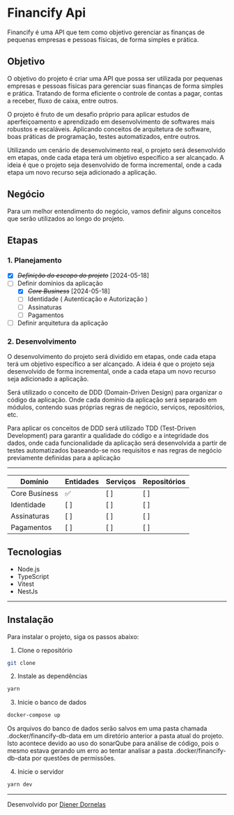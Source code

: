 # Financify Api

Financify é uma API que tem como objetivo gerenciar as finanças de pequenas empresas e pessoas físicas, de forma simples e prática.

## Objetivo

O objetivo do projeto é criar uma API que possa ser utilizada por pequenas empresas e pessoas físicas para gerenciar suas finanças de forma simples e prática. Tratando de forma eficiente o controle de contas a pagar, contas a receber, fluxo de caixa, entre outros.

O projeto é fruto de um desafio próprio para aplicar estudos de aperfeiçoamento e aprendizado em desenvolvimento de softwares mais robustos e escaláveis. Aplicando conceitos de arquitetura de software, boas práticas de programação, testes automatizados, entre outros.

Utilizando um cenário de desenvolvimento real, o projeto será desenvolvido em etapas, onde cada etapa terá um objetivo específico a ser alcançado. A ideia é que o projeto seja desenvolvido de forma incremental, onde a cada etapa um novo recurso seja adicionado a aplicação.

## Negócio

Para um melhor entendimento do negócio, vamos definir alguns conceitos que serão utilizados ao longo do projeto.

## Etapas

### 1. Planejamento

- [X] ~~*Definição do escopo do projeto*~~ [2024-05-18]
- [ ] Definir domínios da aplicação
  - [X] ~~*Core Business*~~ [2024-05-18]
  - [ ] Identidade ( Autenticação e Autorização )
  - [ ] Assinaturas
  - [ ] Pagamentos
- [ ] Definir arquitetura da aplicação

### 2. Desenvolvimento

O desenvolvimento do projeto será dividido em etapas, onde cada etapa terá um objetivo específico a ser alcançado. A ideia é que o projeto seja desenvolvido de forma incremental, onde a cada etapa um novo recurso seja adicionado a aplicação.

Será utilizado o conceito de DDD (Domain-Driven Design) para organizar o código da aplicação. Onde cada domínio da aplicação será separado em módulos, contendo suas próprias regras de negócio, serviços, repositórios, etc.

Para aplicar os conceitos de DDD será utilizado TDD (Test-Driven Development) para garantir a qualidade do código e a integridade dos dados, onde cada funcionalidade da aplicação será desenvolvida a partir de testes automatizados baseando-se nos requisitos e nas regras de negócio previamente definidas para a aplicação

---

| Domínio       | Entidades | Serviços | Repositórios |
|---------------|-----------|----------|--------------|
| Core Business | ✅       | [ ]      | [ ]          |
| Identidade    | [ ]       | [ ]      | [ ]          |
| Assinaturas   | [ ]       | [ ]      | [ ]          |
| Pagamentos    | [ ]       | [ ]      | [ ]          |

## Tecnologias

- Node.js
- TypeScript
- Vitest
- NestJs

---

## Instalação

Para instalar o projeto, siga os passos abaixo:

1. Clone o repositório

```bash
git clone
```

2. Instale as dependências

```bash
yarn
```

3. Inicie o banco de dados

```bash
docker-compose up
```

Os arquivos do banco de dados serão salvos em uma pasta chamada .docker/financify-db-data em um diretório anterior a pasta atual do projeto. Isto acontece devido ao uso do sonarQube para análise de código, pois o mesmo estava gerando um erro ao tentar analisar a pasta .docker/financify-db-data por questões de permissões.

4. Inicie o servidor

```bash
yarn dev
```

---

Desenvolvido por [Diener Dornelas](https://github.com/dienerld)
